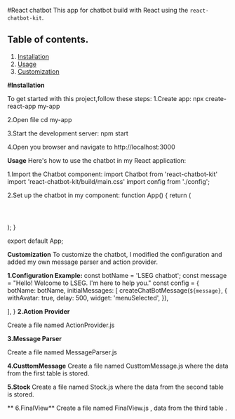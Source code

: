 #React chatbot 
This app for chatbot build with React using the `react-chatbot-kit`.

## Table of contents.
1. [Installation](#installation)
2. [Usage](#usage)
3. [Customization](#customization)


**#Installation**

To get started with this project,follow these steps:
1.Create app:
npx create-react-app my-app

2.Open file
cd my-app

3.Start the development server:
npm start

4.Open you browser and navigate to http://localhost:3000


**Usage**
Here's how to use the chatbot in my React application:

1.Import the Chatbot component:
import Chatbot from 'react-chatbot-kit'
import 'react-chatbot-kit/build/main.css'
import config from './config';

2.Set up the chatbot in my component:
function App() { 
  return (
    <div className="App">
      <header className="App-header">
        <Chatbot
          config={config}
          actionProvider={ActionProvider}
          messageParser={MessageParser}
          headerText='LSEG chatbot'
          placeholderText='Please pick an option'
        />
      </header>
    </div>
  );
}

export default App;

**Customization**
To customize the chatbot, I modified the configuration and added my own message parser and action provider.

**1.Configuration Example:**
const botName = 'LSEG chatbot';
const message = "Hello! Welcome to LSEG. I'm here to help you."
const config = {
  botName: botName,
  initialMessages: [
    createChatBotMessage(`${message}`, {
      withAvatar: true,
      delay: 500,
      widget: 'menuSelected',
    }),
    
  ],
}
**2.Action Provider**

Create a file named ActionProvider.js

**3.Message Parser**

Create a file named MessageParser.js

**4.CusttomMessage**
  Create a file named CusttomMessage.js where the data from the first table is stored.

**5.Stock**
 Create a file named Stock.js where the data from the second table is stored.

** 6.FinalView**
  Create a file named FinalView.js , data from the third table .
 
